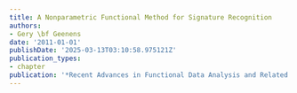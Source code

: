 ```yaml
---
title: A Nonparametric Functional Method for Signature Recognition
authors:
- Gery \bf Geenens
date: '2011-01-01'
publishDate: '2025-03-13T03:10:58.975121Z'
publication_types:
- chapter
publication: '*Recent Advances in Functional Data Analysis and Related Topics*'
---
```

